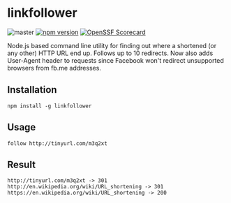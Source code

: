 # linkfollower

![master](https://github.com/jksolbakken/linkfollower/workflows/master/badge.svg)
[![npm version](https://badge.fury.io/js/linkfollower.png)](https://badge.fury.io/js/linkfollower)
[![OpenSSF Scorecard](https://api.securityscorecards.dev/projects/github.com/jksolbakken/linkfollower/badge)](https://securityscorecards.dev/viewer/?uri=github.com/jksolbakken/linkfollower)

Node.js based command line utility for finding out where a shortened (or any other) HTTP URL end up.
Follows up to 10 redirects. Now also adds User-Agent header to requests since Facebook won't redirect unsupported browsers from fb.me addresses.

## Installation
```
npm install -g linkfollower
```

## Usage

```
follow http://tinyurl.com/m3q2xt
```

## Result
```
http://tinyurl.com/m3q2xt -> 301
http://en.wikipedia.org/wiki/URL_shortening -> 301
https://en.wikipedia.org/wiki/URL_shortening -> 200
```